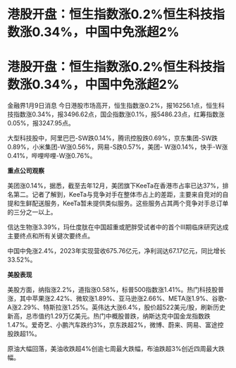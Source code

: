 # 港股开盘：恒生指数涨0.2%恒生科技指数涨0.34%，中国中免涨超2%

# 港股开盘：恒生指数涨0.2%恒生科技指数涨0.34%，中国中免涨超2%

金融界1月9日消息
今日港股市场高开，恒生指数涨0.2%，报16256.1点，恒生科技指数涨0.34%，报3496.62点，国企指数涨0.1%，报5486.23点，红筹指数涨0.05%，报3247.95点。

大型科技股中，阿里巴巴-SW跌0.14%，腾讯控股跌0.69%，京东集团-SW跌0.89%，小米集团-W涨0.56%，网易-S跌0.57%，美团-
W涨0.14%，快手-W涨0.41%，哔哩哔哩-W涨0.76%。

**重点公司观察**

美团涨0.14%，据悉，截至去年12月，美团旗下KeeTa在香港市占率已达37%，排名第二。记者了解到，KeeTa与竞争对手在整体市占上的差距，主要来自竞对的自提和生鲜配送服务，KeeTa暂未提供类似服务。这些服务占其两个竞争对手总订单的三分之一以上。

信达生物涨3.39%，玛仕度肽在中国超重或肥胖受试者中的首个III期临床研究达成主要终点和所有关键次要终点。

中国中免涨2.4%，2023年实现营收675.76亿元，净利润达67.17亿元，同比增长33.52%。

**美股表现**

美股方面，纳指涨2.2%，道指涨0.58%，标普500指数涨1.41%。热门科技股普涨，其中苹果涨2.42%、微软涨1.89%、亚马逊涨2.66%、META涨1.9%、谷歌-
A涨2.29%、特斯拉涨1.25%。英伟达大涨6.4%，股价超522美元/股，刷新历史新高，总市值约1.29万亿美元。热门中概股普跌，纳斯达克中国金龙指数跌1.47%。爱奇艺、小鹏汽车跌约3%，京东跌超2%，微博、蔚来、网易、富途控股跌超1%。

原油大幅回落，美油收跌超4%创逾七周最大跌幅，布油跌超3%创近四周最大跌幅。

